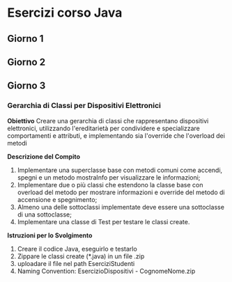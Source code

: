 # Esercizi corso Java
## Giorno 1
## Giorno 2
## Giorno 3
### Gerarchia di Classi per Dispositivi Elettronici
**Obiettivo**
Creare una gerarchia di classi che rappresentano dispositivi elettronici, utilizzando l'ereditarietà per condividere e
specializzare comportamenti e attributi, e implementando sia l'override che l'overload dei metodi

**Descrizione del Compito**
1. Implementare una superclasse base con metodi comuni come accendi, spegni e un metodo mostraInfo per
visualizzare le informazioni;
2. Implementare due o più classi che estendono la classe base con overload del metodo per mostrare informazioni
e override del metodo di accensione e spegnimento;
3. Almeno una delle sottoclassi implementate deve essere una sottoclasse di una sottoclasse;
4. Implementare una classe di Test per testare le classi create.

**Istruzioni per lo Svolgimento**
1. Creare il codice Java, eseguirlo e testarlo
2. Zippare le classi create (*.java) in un file .zip
3. uploadare il file nel path EserciziStudenti
4. Naming Convention: EsercizioDispositivi - CognomeNome.zip
